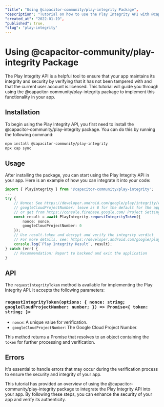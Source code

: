 ```yaml
---
"title": "Using @capacitor-community/play-integrity Package",
"description": "Tutorial on how to use the Play Integrity API with @capacitor-community/play-integrity package to verify the integrity of your app",
"created_at": "2022-01-19",
"published": true,
"slug": "play-integrity"
---
```


# Using @capacitor-community/play-integrity Package

The Play Integrity API is a helpful tool to ensure that your app maintains its integrity and security by verifying that it has not been tampered with and that the current user account is licensed. This tutorial will guide you through using the @capacitor-community/play-integrity package to implement this functionality in your app.

## Installation

To begin using the Play Integrity API, you first need to install the @capacitor-community/play-integrity package. You can do this by running the following command:

```bash
npm install @capacitor-community/play-integrity
npx cap sync
```

## Usage

After installing the package, you can start using the Play Integrity API in your app. Here is an example of how you can integrate it into your code:

```typescript
import { PlayIntegrity } from '@capacitor-community/play-integrity';
...
try {
    // Nonce: See https://developer.android.com/google/play/integrity/classic
    // googleCloudProjectNumber: leave as 0 for the default for the application
    // or get from https://console.firebase.google.com/ Project Settings > General
    const result = await PlayIntegrity.requestIntegrityToken({
        nonce: nonce,
        googleCloudProjectNumber: 0
    });
    // Use result.token and decrypt and verify the integrity verdict
    // For more details, see: https://developer.android.com/google/play/integrity/classic#decrypt-verify
    console.log(`Play Integrity Result`, result);
} catch (err) {
    // Recommendation: Report to backend and exit the application
}
```

## API

The `requestIntegrityToken` method is available for implementing the Play Integrity API. It accepts the following parameters:

### `requestIntegrityToken(options: { nonce: string; googleCloudProjectNumber: number; }) => Promise<{ token: string; }>`

- `nonce`: A unique value for verification.
- `googleCloudProjectNumber`: The Google Cloud Project Number.

This method returns a Promise that resolves to an object containing the `token` for further processing and verification.

## Errors

It's essential to handle errors that may occur during the verification process to ensure the security and integrity of your app.

This tutorial has provided an overview of using the @capacitor-community/play-integrity package to integrate the Play Integrity API into your app. By following these steps, you can enhance the security of your app and verify its authenticity.